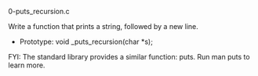 0-puts_recursion.c

Write a function that prints a string, followed by a new line.

   -  Prototype: void _puts_recursion(char *s);

FYI: The standard library provides a similar function: puts. Run man puts to learn more.


